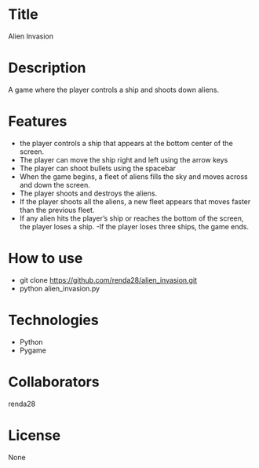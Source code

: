 # Title

Alien Invasion

# Description

A game where the player controls a ship and shoots down aliens.

# Features

- the player controls a ship that appears at
  the bottom center of the screen.
- The player can move the ship
  right and left using the arrow keys
- The player can shoot bullets using the
  spacebar
- When the game begins, a fleet of aliens fills the sky
  and moves across and down the screen.
- The player shoots and
  destroys the aliens.
- If the player shoots all the aliens, a new fleet
  appears that moves faster than the previous fleet.
- If any alien hits
  the player’s ship or reaches the bottom of the screen, the player
  loses a ship.
  -If the player loses three ships, the game ends.

# How to use

- git clone https://github.com/renda28/alien_invasion.git
- python alien_invasion.py

# Technologies

- Python
- Pygame

# Collaborators

renda28

# License

None
